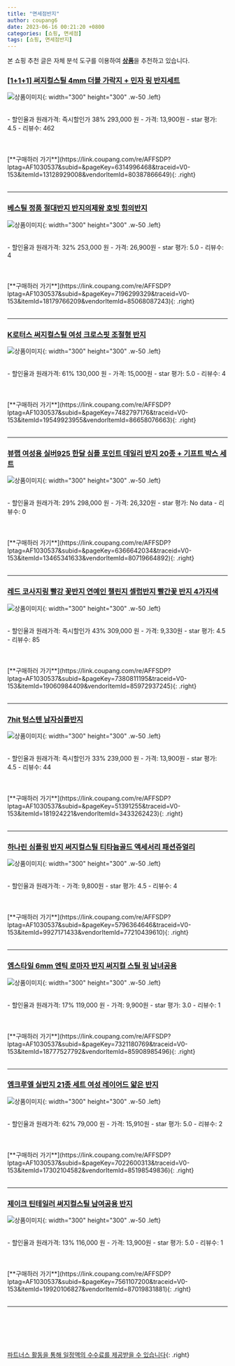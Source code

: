 ```yaml
---
title: "면세점반지"
author: coupang6
date: 2023-06-16 00:21:20 +0800
categories: [쇼핑, 면세점]
tags: [쇼핑, 면세점반지]
---
```


본 쇼핑 추천 글은 자체 분석 도구를 이용하여 [**상품**](https://link.coupang.com/a/bao1ui)을 추천하고 있습니다.

### [[1+1+1] 써지컬스틸 4mm 더블 가락지 + 민자 링 반지세트](https://link.coupang.com/re/AFFSDP?lptag=AF1030537&subid=&pageKey=6314996468&traceid=V0-153&itemId=13128929008&vendorItemId=80387866649)

![상품이미지](https://thumbnail10.coupangcdn.com/thumbnails/remote/230x230ex/image/vendor_inventory/66e4/c4c76c548c23520ebd442fd22c3b2069c494a585025f8365ec5a26330a5d.jpeg){: width="300" height="300" .w-50 .left}


<br>
- 할인율과 원래가격: 즉시할인가 38%  293,000   원
- 가격: 13,900원
- star 평가: 4.5
- 리뷰수: 462
<br>
<br>
<br>
<br>
[**구매하러 가기**](https://link.coupang.com/re/AFFSDP?lptag=AF1030537&subid=&pageKey=6314996468&traceid=V0-153&itemId=13128929008&vendorItemId=80387866649){: .right}
<br>
<br>

---

### [베스틸 정품 절대반지 반지의제왕 호빗 힘의반지](https://link.coupang.com/re/AFFSDP?lptag=AF1030537&subid=&pageKey=7196299329&traceid=V0-153&itemId=18179766209&vendorItemId=85068087243)

![상품이미지](https://thumbnail7.coupangcdn.com/thumbnails/remote/230x230ex/image/vendor_inventory/6671/18c54df5f12bdf8fb4accd331197467fb7c0a73d086add5b3bd5bf968387.jpg){: width="300" height="300" .w-50 .left}


<br>
- 할인율과 원래가격: 32%  253,000   원
- 가격: 26,900원
- star 평가: 5.0
- 리뷰수: 4
<br>
<br>
<br>
<br>
[**구매하러 가기**](https://link.coupang.com/re/AFFSDP?lptag=AF1030537&subid=&pageKey=7196299329&traceid=V0-153&itemId=18179766209&vendorItemId=85068087243){: .right}
<br>
<br>

---

### [K로터스 써지컬스틸 여성 크로스핏 조절형 반지](https://link.coupang.com/re/AFFSDP?lptag=AF1030537&subid=&pageKey=7482797176&traceid=V0-153&itemId=19549923955&vendorItemId=86658076663)

![상품이미지](https://thumbnail8.coupangcdn.com/thumbnails/remote/230x230ex/image/vendor_inventory/c483/a987b2317503f5335f5a1533d5aa38ac799cf3cc712b370ff92b0be77265.png){: width="300" height="300" .w-50 .left}


<br>
- 할인율과 원래가격: 61%  130,000   원
- 가격: 15,000원
- star 평가: 5.0
- 리뷰수: 4
<br>
<br>
<br>
<br>
[**구매하러 가기**](https://link.coupang.com/re/AFFSDP?lptag=AF1030537&subid=&pageKey=7482797176&traceid=V0-153&itemId=19549923955&vendorItemId=86658076663){: .right}
<br>
<br>

---

### [뷰랩 여성용 실버925 한달 심플 포인트 데일리 반지 20종 + 기프트 박스 세트](https://link.coupang.com/re/AFFSDP?lptag=AF1030537&subid=&pageKey=6366642034&traceid=V0-153&itemId=13465341633&vendorItemId=80719664892)

![상품이미지](https://thumbnail6.coupangcdn.com/thumbnails/remote/230x230ex/image/retail/images/2022/02/28/17/3/20242df0-a384-42b7-832c-e1a354dc9e5f.jpg){: width="300" height="300" .w-50 .left}


<br>
- 할인율과 원래가격: 29%  298,000   원
- 가격: 26,320원
- star 평가: No data
- 리뷰수: 0
<br>
<br>
<br>
<br>
[**구매하러 가기**](https://link.coupang.com/re/AFFSDP?lptag=AF1030537&subid=&pageKey=6366642034&traceid=V0-153&itemId=13465341633&vendorItemId=80719664892){: .right}
<br>
<br>

---

### [레드 코사지링 빨강 꽃반지 연예인 챌린지 셀럽반지 빨간꽃 반지 4가지색](https://link.coupang.com/re/AFFSDP?lptag=AF1030537&subid=&pageKey=7380811195&traceid=V0-153&itemId=19060984409&vendorItemId=85972937245)

![상품이미지](https://thumbnail8.coupangcdn.com/thumbnails/remote/230x230ex/image/vendor_inventory/762f/1f37cbcf6d5a044a443860cbd321df36a4fbfdf8028d5e09f6469034bb4a.png){: width="300" height="300" .w-50 .left}


<br>
- 할인율과 원래가격: 즉시할인가 43%  309,000   원
- 가격: 9,330원
- star 평가: 4.5
- 리뷰수: 85
<br>
<br>
<br>
<br>
[**구매하러 가기**](https://link.coupang.com/re/AFFSDP?lptag=AF1030537&subid=&pageKey=7380811195&traceid=V0-153&itemId=19060984409&vendorItemId=85972937245){: .right}
<br>
<br>

---

### [7hit 텅스텐 남자심플반지](https://link.coupang.com/re/AFFSDP?lptag=AF1030537&subid=&pageKey=51391255&traceid=V0-153&itemId=181924221&vendorItemId=3433262423)

![상품이미지](https://thumbnail7.coupangcdn.com/thumbnails/remote/230x230ex/image/vendor_inventory/images/2017/12/04/16/1/f638bd4e-d7e9-467a-aa97-5c93974a056b.png){: width="300" height="300" .w-50 .left}


<br>
- 할인율과 원래가격: 즉시할인가 33%  239,000   원
- 가격: 13,900원
- star 평가: 4.5
- 리뷰수: 44
<br>
<br>
<br>
<br>
[**구매하러 가기**](https://link.coupang.com/re/AFFSDP?lptag=AF1030537&subid=&pageKey=51391255&traceid=V0-153&itemId=181924221&vendorItemId=3433262423){: .right}
<br>
<br>

---

### [하나린 심플링 반지 써지컬스틸 티타늄골드 액세서리 패션쥬얼리](https://link.coupang.com/re/AFFSDP?lptag=AF1030537&subid=&pageKey=5796364646&traceid=V0-153&itemId=9927171433&vendorItemId=77210439610)

![상품이미지](https://thumbnail9.coupangcdn.com/thumbnails/remote/230x230ex/image/vendor_inventory/5c6e/e097846099493016fa87f68d9b16c93a0ab98f5207e319d58404f4e03253.jpg){: width="300" height="300" .w-50 .left}


<br>
- 할인율과 원래가격: 
- 가격: 9,800원
- star 평가: 4.5
- 리뷰수: 4
<br>
<br>
<br>
<br>
[**구매하러 가기**](https://link.coupang.com/re/AFFSDP?lptag=AF1030537&subid=&pageKey=5796364646&traceid=V0-153&itemId=9927171433&vendorItemId=77210439610){: .right}
<br>
<br>

---

### [엠스타일 6mm 엔틱 로마자 반지 써지컬 스틸 링 남녀공용](https://link.coupang.com/re/AFFSDP?lptag=AF1030537&subid=&pageKey=7321180769&traceid=V0-153&itemId=18777527792&vendorItemId=85908985496)

![상품이미지](https://thumbnail6.coupangcdn.com/thumbnails/remote/230x230ex/image/vendor_inventory/6a8b/6f0a5ed7c1804cebf3f7656b22d2633776b4577a292c002f5a828c125b8e.jpg){: width="300" height="300" .w-50 .left}


<br>
- 할인율과 원래가격: 17%  119,000   원
- 가격: 9,900원
- star 평가: 3.0
- 리뷰수: 1
<br>
<br>
<br>
<br>
[**구매하러 가기**](https://link.coupang.com/re/AFFSDP?lptag=AF1030537&subid=&pageKey=7321180769&traceid=V0-153&itemId=18777527792&vendorItemId=85908985496){: .right}
<br>
<br>

---

### [엠크루엘 실반지 21종 세트 여성 레이어드 얇은 반지](https://link.coupang.com/re/AFFSDP?lptag=AF1030537&subid=&pageKey=7022600313&traceid=V0-153&itemId=17302104582&vendorItemId=85198549836)

![상품이미지](https://thumbnail6.coupangcdn.com/thumbnails/remote/230x230ex/image/vendor_inventory/e5a0/4bc7b9e557842a85fd9ca8709eb17845a98a24a7623aaa084bf4f8403185.jpg){: width="300" height="300" .w-50 .left}


<br>
- 할인율과 원래가격: 62%  79,000   원
- 가격: 15,910원
- star 평가: 5.0
- 리뷰수: 2
<br>
<br>
<br>
<br>
[**구매하러 가기**](https://link.coupang.com/re/AFFSDP?lptag=AF1030537&subid=&pageKey=7022600313&traceid=V0-153&itemId=17302104582&vendorItemId=85198549836){: .right}
<br>
<br>

---

### [제이크 틴테일러 써지컬스틸 남여공용 반지](https://link.coupang.com/re/AFFSDP?lptag=AF1030537&subid=&pageKey=7561107200&traceid=V0-153&itemId=19920106827&vendorItemId=87019831881)

![상품이미지](https://thumbnail9.coupangcdn.com/thumbnails/remote/230x230ex/image/vendor_inventory/images/2018/02/06/10/5/163b2a5f-1681-40b7-9e95-4b0cf4924a8d.jpg){: width="300" height="300" .w-50 .left}


<br>
- 할인율과 원래가격: 13%  116,000   원
- 가격: 13,900원
- star 평가: 5.0
- 리뷰수: 1
<br>
<br>
<br>
<br>
[**구매하러 가기**](https://link.coupang.com/re/AFFSDP?lptag=AF1030537&subid=&pageKey=7561107200&traceid=V0-153&itemId=19920106827&vendorItemId=87019831881){: .right}
<br>
<br>

---
<br><br><br><br><br> [파트너스 활동을 통해 일정액의 수수료를 제공받을 수 있습니다](https://link.coupang.com/a/bao1ui){: .right}